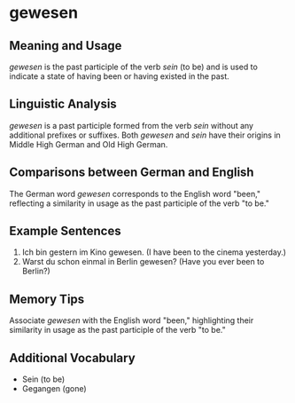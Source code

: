 # gewesen
## Meaning and Usage
*gewesen* is the past participle of the verb *sein* (to be) and is used to indicate a state of having been or having existed in the past.

## Linguistic Analysis
*gewesen* is a past participle formed from the verb *sein* without any additional prefixes or suffixes. Both *gewesen* and *sein* have their origins in Middle High German and Old High German.

## Comparisons between German and English
The German word *gewesen* corresponds to the English word "been," reflecting a similarity in usage as the past participle of the verb "to be."

## Example Sentences
1. Ich bin gestern im Kino gewesen. (I have been to the cinema yesterday.)
2. Warst du schon einmal in Berlin gewesen? (Have you ever been to Berlin?)

## Memory Tips
Associate *gewesen* with the English word "been," highlighting their similarity in usage as the past participle of the verb "to be."

## Additional Vocabulary
- Sein (to be)
- Gegangen (gone)